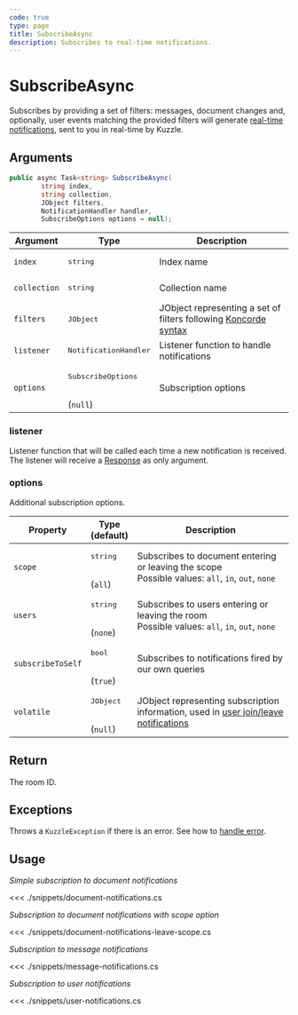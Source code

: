 ```yaml
---
code: true
type: page
title: SubscribeAsync
description: Subscribes to real-time notifications.
---
```


# SubscribeAsync

Subscribes by providing a set of filters: messages, document changes and, optionally, user events matching the provided filters will generate [real-time notifications](/core/1/api/essentials/notifications), sent to you in real-time by Kuzzle.

## Arguments

```csharp
public async Task<string> SubscribeAsync(
        string index,
        string collection,
        JObject filters,
        NotificationHandler handler,
        SubscribeOptions options = null);
```

| Argument     | Type                                    | Description                                                                                                    |
|--------------|-----------------------------------------|----------------------------------------------------------------------------------------------------------------|
| `index`      | <pre>string</pre>                       | Index name                                                                                                     |
| `collection` | <pre>string</pre>                       | Collection name                                                                                                |
| `filters`    | <pre>JObject</pre>                      | JObject representing a set of filters following [Koncorde syntax](/core/1/guides/cookbooks/realtime-api/terms) |
| `listener`   | <pre>NotificationHandler</pre>          | Listener function to handle notifications                                                                      |
| `options`    | <pre>SubscribeOptions</pre><br>(`null`) | Subscription options                                                                                           |

### listener

Listener function that will be called each time a new notification is received.
The listener will receive a [Response](/sdk/csharp/1/essentials/realtime-notifications) as only argument.

### options

Additional subscription options.

| Property          | Type<br/>(default)              | Description                                                                                                                  |
|-------------------|---------------------------------|------------------------------------------------------------------------------------------------------------------------------|
| `scope`           | <pre>string</pre><br/>(`all`)   | Subscribes to document entering or leaving the scope<br/>Possible values: `all`, `in`, `out`, `none`                         |
| `users`           | <pre>string</pre><br/>(`none`)  | Subscribes to users entering or leaving the room<br/>Possible values: `all`, `in`, `out`, `none`                             |
| `subscribeToSelf` | <pre>bool</pre><br/>(`true`)    | Subscribes to notifications fired by our own queries                                                                         |
| `volatile`        | <pre>JObject</pre><br/>(`null`) | JObject representing subscription information, used in [user join/leave notifications](/core/1/api/essentials/volatile-data) |

## Return

The room ID.

## Exceptions

Throws a `KuzzleException` if there is an error. See how to [handle error](/sdk/csharp/1/essentials/error-handling).

## Usage

_Simple subscription to document notifications_

<<< ./snippets/document-notifications.cs

_Subscription to document notifications with scope option_

<<< ./snippets/document-notifications-leave-scope.cs

_Subscription to message notifications_

<<< ./snippets/message-notifications.cs

_Subscription to user notifications_

<<< ./snippets/user-notifications.cs
